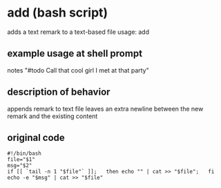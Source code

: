 add (bash script)
=================
adds a text remark to a text-based file
usage: add <file> <msg>

example usage at shell prompt
-----------------------------
notes "#todo Call that cool girl I met at that party"

description of behavior
-----------------------
appends remark to text file
leaves an extra newline between the new remark and the existing content

original code
-------------
```
#!/bin/bash
file="$1"
msg="$2"
if [[ `tail -n 1 "$file"` ]];   then echo "" | cat >> "$file";   fi
echo -e "$msg" | cat >> "$file"
```

